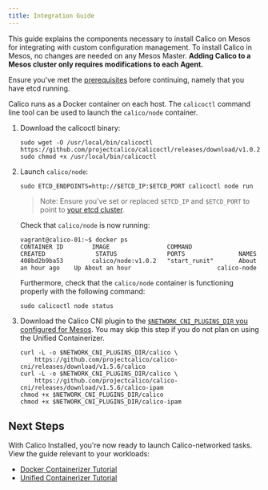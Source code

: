 ```yaml
---
title: Integration Guide
---
```


This guide explains the components necessary to install Calico on Mesos for integrating with custom configuration management. To install Calico in Mesos, no changes are needed on any Mesos Master.
**Adding Calico to a Mesos cluster only requires modifications to each Agent.**

Ensure you've met the [prerequisites](prerequisites) before continuing, namely that
you have etcd running.

Calico runs as a Docker container on each host. The `calicoctl` command line tool can be used to launch the `calico/node` container.

1. Download the calicoctl binary:

   ```
   sudo wget -O /usr/local/bin/calicoctl https://github.com/projectcalico/calicoctl/releases/download/v1.0.2/calicoctl
   sudo chmod +x /usr/local/bin/calicoctl
   ```

3. Launch `calico/node`:

   ```
   sudo ETCD_ENDPOINTS=http://$ETCD_IP:$ETCD_PORT calicoctl node run
   ```

   >Note: Ensure you've set or replaced `$ETCD_IP` and `$ETCD_PORT` to point to
   [your etcd cluster](prerequisites).

   Check that `calico/node` is now running:

   ```
   vagrant@calico-01:~$ docker ps
   CONTAINER ID        IMAGE                COMMAND             CREATED              STATUS              PORTS               NAMES
   408bd2b9ba53        calico/node:v1.0.2   "start_runit"       About an hour ago    Up About an hour                        calico-node
   ```

   Furthermore, check that the `calico/node` container is functioning properly
   with the following command:

   ```
   sudo calicoctl node status
   ```

4. Download the Calico CNI plugin to the
   [`$NETWORK_CNI_PLUGINS_DIR` you configured for Mesos](prerequisites#cni-isolator-enabled-for-mesos-agents).
   You may skip this step if you do not plan on using the Unified Containerizer.

   ```shell
   curl -L -o $NETWORK_CNI_PLUGINS_DIR/calico \
       https://github.com/projectcalico/calico-cni/releases/download/v1.5.6/calico
   curl -L -o $NETWORK_CNI_PLUGINS_DIR/calico \
       https://github.com/projectcalico/calico-cni/releases/download/v1.5.6/calico-ipam
   chmod +x $NETWORK_CNI_PLUGINS_DIR/calico
   chmod +x $NETWORK_CNI_PLUGINS_DIR/calico-ipam
   ```

## Next Steps

With Calico Installed, you're now ready to launch Calico-networked tasks.
View the guide relevant to your workloads:

- [Docker Containerizer Tutorial]({{site.baseurl}}/{{page.version}}/getting-started/mesos/tutorials/docker)
- [Unified Containerizer Tutorial]({{site.baseurl}}/{{page.version}}/getting-started/mesos/tutorials/unified)
